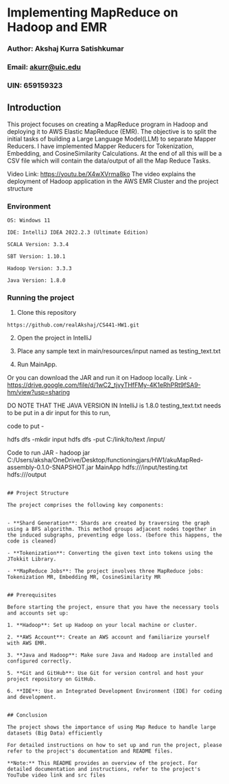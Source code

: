 # Implementing MapReduce on Hadoop and EMR

### Author: Akshaj Kurra Satishkumar
### Email: akurr@uic.edu
### UIN: 659159323

## Introduction

This project focuses on creating a MapReduce program in Hadoop and deploying it to AWS Elastic MapReduce (EMR). The objective is to split the initial tasks of building a Large Language Model(LLM) to separate Mapper Reducers. I have implemented Mapper Reducers for Tokenization, Embedding, and CosineSimilarity Calculations. At the end of all this will be a CSV file which will contain the data/output of all the Map Reduce Tasks.

Video Link: https://youtu.be/X4wXVrma8ko
The video explains the deployment of Hadoop application in the AWS EMR Cluster and the project structure

### Environment
```
OS: Windows 11

IDE: IntelliJ IDEA 2022.2.3 (Ultimate Edition)

SCALA Version: 3.3.4

SBT Version: 1.10.1

Hadoop Version: 3.3.3

Java Version: 1.8.0
```


### Running the project

1) Clone this repository

```
https://github.com/realAkshaj/CS441-HW1.git
```
2) Open the project in IntelliJ


3) Place any sample text in main/resources/input named as testing_text.txt
   

4) Run MainApp.


Or you can download the JAR and run it on Hadoop locally. Link - https://drive.google.com/file/d/1wC2_tjvyTHfFMy-4K1eRhPRt9fSA9-hm/view?usp=sharing

DO NOTE THAT THE JAVA VERSION IN IntelliJ is 1.8.0
testing_text.txt needs to be put in a dir input for this to run, 

code to put - 


hdfs dfs -mkdir input
hdfs dfs -put C:/link/to/text /input/

Code to run JAR - hadoop jar C:/Users/aksha/OneDrive/Desktop/functioningjars/HW1/akuMapRed-assembly-0.1.0-SNAPSHOT.jar MainApp hdfs:///input/testing.txt hdfs:///output



```

## Project Structure

The project comprises the following key components:


- **Shard Generation**: Shards are created by traversing the graph using a BFS algorithm. This method groups adjacent nodes together in the induced subgraphs, preventing edge loss. (before this happens, the code is cleaned)

- **Tokenization**: Converting the given text into tokens using the JTokkit Library.

- **MapReduce Jobs**: The project involves three MapReduce jobs:  Tokenization MR, Embedding MR, CosineSimilarity MR


## Prerequisites

Before starting the project, ensure that you have the necessary tools and accounts set up:

1. **Hadoop**: Set up Hadoop on your local machine or cluster.

2. **AWS Account**: Create an AWS account and familiarize yourself with AWS EMR.

3. **Java and Hadoop**: Make sure Java and Hadoop are installed and configured correctly.

5. **Git and GitHub**: Use Git for version control and host your project repository on GitHub.

6. **IDE**: Use an Integrated Development Environment (IDE) for coding and development.


## Conclusion

The project shows the importance of using Map Reduce to handle large datasets (Big Data) efficiently

For detailed instructions on how to set up and run the project, please refer to the project's documentation and README files.

**Note:** This README provides an overview of the project. For detailed documentation and instructions, refer to the project's YouTube video link and src files
